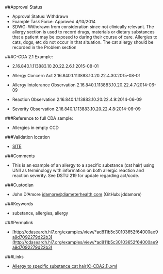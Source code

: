 ##Approval Status 

* Approval Status: Withdrawn
* Example Task Force: Approved 4/10/2014
* SDWG: Withdrawn from consideration since not clinically relevant. The allergy section is used to record drugs, materials or dietary substances that a patient may be exposed to during their course of care.  Allergies to cats, dogs, etc do not occur in that situation.  The cat allergy should be recorded in the Problem section


###C-CDA 2.1 Example:

* 2.16.840.1.113883.10.20.22.2.6.1:2015-08-01

* Allergy Concern Act 2.16.840.1.113883.10.20.22.4.30:2015-08-01

* Allergy Intolerance Observation 2.16.840.1.113883.10.20.22.4.7:2014-06-09
* Reaction Observation 2.16.840.1.113883.10.20.22.4.9:2014-06-09
* Severity Observation 2.16.840.1.113883.10.20.22.4.8:2014-06-09

###Reference to full CDA sample:
* Allergies in empty CCD


###Validation location

* [SITE](https://sitenv.org/sandbox-ccda/ccda-validator)


###Comments

* This is an example of an allergy to a specific substance (cat hair) using UNII as terminology with information on both allergic reaction and reaction severity. See DSTU 219 for update regarding act/code.

###Custodian

* John D'Amore jdamore@diameterhealth.com (GitHub: jddamore)


###Keywords

* substance, allergies, allergy

###Permalink

* [http://cdasearch.hl7.org/examples/view/*ad811b5c30103652f64000ae9a9d7092279d22b3](http://cdasearch.hl7.org/examples/view/*ad811b5c30103652f64000ae9a9d7092279d22b3)


###Links

* [Allergy to specific substance cat hair(C-CDA2.1).xml](https://github.com/HL7/C-CDA-Examples/tree/master/Allergies/Allergy%20to%20cat%20hair/Allergy%20to%20specific%20substance%20cat%20hair%28C-CDA2.1%29.xml)
